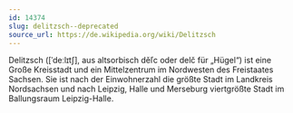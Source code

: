 ```yaml
---
id: 14374
slug: delitzsch--deprecated
source_url: https://de.wikipedia.org/wiki/Delitzsch
---
```


Delitzsch ([ˈdeːlɪtʃ], aus altsorbisch děľc oder delč für „Hügel“) ist eine Große Kreisstadt und ein Mittelzentrum im Nordwesten des Freistaates Sachsen. Sie ist nach der Einwohnerzahl die größte Stadt im Landkreis Nordsachsen und nach Leipzig, Halle und Merseburg viertgrößte Stadt im Ballungsraum Leipzig-Halle.
